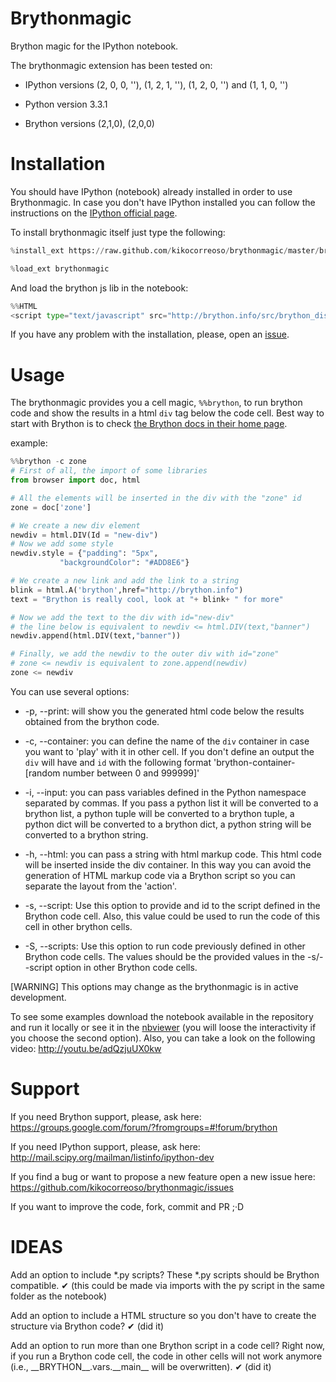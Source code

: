 Brythonmagic
============

Brython magic for the IPython notebook.

The brythonmagic extension has been tested on:

* IPython versions (2, 0, 0, ''), (1, 2, 1, ''), (1, 2, 0, '') and (1, 1, 0, '')

* Python version 3.3.1

* Brython versions (2,1,0), (2,0,0)

Installation
============

You should have IPython (notebook) already installed in order to use Brythonmagic. In case you don't have IPython installed you can follow the instructions on the [IPython official page](http://ipython.org/install.html).

To install brythonmagic itself just type the following:

```python
%install_ext https://raw.github.com/kikocorreoso/brythonmagic/master/brythonmagic.py
```    

```python
%load_ext brythonmagic
```

And load the brython js lib in the notebook:

```python
%%HTML
<script type="text/javascript" src="http://brython.info/src/brython_dist.js"></script>
```

If you have any problem with the installation, please, open an [issue](https://github.com/kikocorreoso/brythonmagic/issues).

Usage
=====

The brythonmagic provides you a cell magic, `%%brython`, to run brython code and show the results in a html `div` tag below the code cell. Best way to start with Brython is to check [the Brython docs in their home page](http://brython.info/doc/en/index.html).

example:

```python
%%brython -c zone
# First of all, the import of some libraries
from browser import doc, html

# All the elements will be inserted in the div with the "zone" id
zone = doc['zone']

# We create a new div element
newdiv = html.DIV(Id = "new-div")
# Now we add some style
newdiv.style = {"padding": "5px", 
           "backgroundColor": "#ADD8E6"}

# We create a new link and add the link to a string
blink = html.A('brython',href="http://brython.info")
text = "Brython is really cool, look at "+ blink+ " for more"

# Now we add the text to the div with id="new-div"
# the line below is equivalent to newdiv <= html.DIV(text,"banner")
newdiv.append(html.DIV(text,"banner"))

# Finally, we add the newdiv to the outer div with id="zone"
# zone <= newdiv is equivalent to zone.append(newdiv)
zone <= newdiv
```    

You can use several options:

* -p, --print: will show you the generated html code below the results obtained from the brython code.


* -c, --container: you can define the name of the `div` container in case you want to 'play' with it in other cell. If you don't define an output the `div` will have and `id` with the following format 'brython-container-[random number between 0 and 999999]'


* -i, --input: you can pass variables defined in the Python namespace separated by commas. If you pass a python list it will be converted to a brython list, a python tuple will be converted to a brython tuple, a python dict will be converted to a brython dict, a python string will be converted to a brython string.


* -h, --html: you can pass a string with html markup code. This html code will be inserted inside the div container. In this way you can avoid the generation of HTML markup code via a Brython script so you can separate the layout from the 'action'.


* -s, --script: Use this option to provide and id to the script defined in the Brython code cell. Also, this value could be used to run the code of this cell in other brython cells.


* -S, --scripts: Use this option to run code previously defined in other Brython code cells. The values should be the provided values in the -s/--script option in other Brython code cells.


[WARNING] This options may change as the brythonmagic is in active development. 

To see some examples download the notebook available in the repository and run it locally or see it in the [nbviewer](http://nbviewer.ipython.org/urls/raw.githubusercontent.com/kikocorreoso/brythonmagic/master/notebooks/Brython%20usage%20in%20the%20IPython%20notebook.ipynb?create=1) (you will loose the interactivity if you choose the second option). Also, you can take a look on the following video: http://youtu.be/adQzjuUX0kw

Support
=======

If you need Brython support, please, ask here: https://groups.google.com/forum/?fromgroups=#!forum/brython

If you need IPython support, please, ask here: http://mail.scipy.org/mailman/listinfo/ipython-dev

If you find a bug or want to propose a new feature open a new issue here: https://github.com/kikocorreoso/brythonmagic/issues

If you want to improve the code, fork, commit and PR ;·D

IDEAS
=====

Add an option to include *.py scripts? These *.py scripts should be Brython compatible. &#10004; (this could be made via imports with the py script in the same folder as the notebook)

Add an option to include a HTML structure so you don't have to create the structure via Brython code? &#10004; (did it)

Add an option to run more than one Brython script in a code cell? Right now, if you run a Brython code cell, the code in other cells will not work anymore (i.e., \_\_BRYTHON\_\_.vars.\_\_main\_\_ will be overwritten). &#10004;  (did it)
